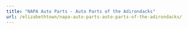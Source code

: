 ```yaml
---
title: "NAPA Auto Parts - Auto Parts of the Adirondacks"
url: /elizabethtown/napa-auto-parts-auto-parts-of-the-adirondacks/
---
```

